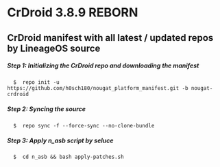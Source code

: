 CrDroid 3.8.9 REBORN
===========
CrDroid manifest with all latest / updated repos by LineageOS source
------------------

##### Step 1: Initializing the CrDroid repo and downloading the manifest

      $  repo init -u https://github.com/h0sch180/nougat_platform_manifest.git -b nougat-crdroid

##### Step 2: Syncing the source

      $  repo sync -f --force-sync --no-clone-bundle
	  
##### Step 3: Apply n_asb script by seluce

	  $  cd n_asb && bash apply-patches.sh
